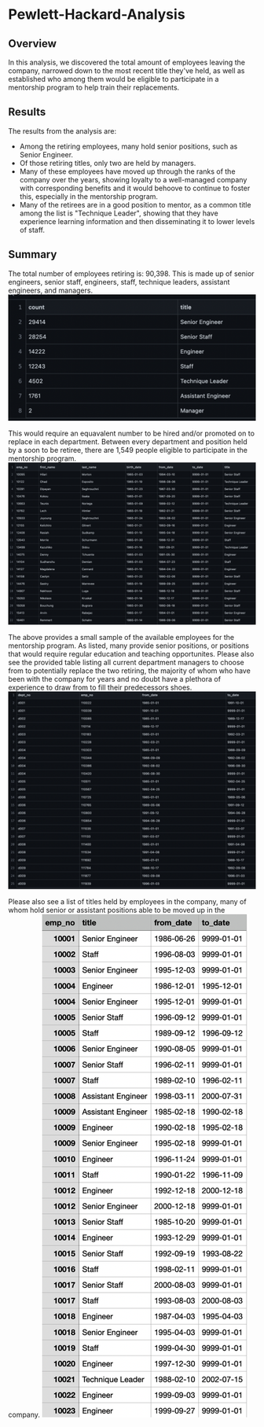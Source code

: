 # Pewlett-Hackard-Analysis

## Overview
In this analysis, we discovered the total amount of employees leaving the company, narrowed down to the most recent title they've held, as well as established who among them would be eligible to participate in a mentorship program to help train their replacements.

## Results
The results from the analysis are:
* Among the retiring employees, many hold senior positions, such as Senior Engineer.
* Of those retiring titles, only two are held by managers.
* Many of these employees have moved up through the ranks of the company over the years, showing loyalty to a well-managed company with corresponding benefits and it would behoove to continue to foster this, especially in the mentorship program.
* Many of the retirees are in a good position to mentor, as a common title among the list is "Technique Leader", showing that they have experience learning information and then disseminating it to lower levels of staff.

## Summary
The total number of employees retiring is: 90,398. This is made up of senior engineers, senior staff, engineers, staff, technique leaders, assistant engineers, and managers. 
![retiring_titles](retiring_titles.png)

This would require an equavalent number to be hired and/or promoted on to replace in each department.
Between every department and position held by a soon to be retiree, there are 1,549 people eligible to participate in the mentorship program.
![mentorship_eligibilty](mentorship_eligibilty.png)

The above provides a small sample of the available employees for the mentorship program. As listed, many provide senior positions, or positions that would require regular education and teaching opportunites.
Please also see the provided table listing all current department managers to choose from to potentially replace the two retiring, the majority of whom who have been with the company for years and no doubt have a plethora of experience to draw from to fill their predecessors shoes.
![department_managers](department_managers.png)

Please also see a list of titles held by employees in the company, many of whom hold senior or assistant positions able to be moved up in the company.
![titles](titles.png)
